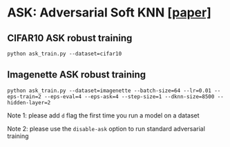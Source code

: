 # ASK: Adversarial Soft KNN [[paper]](https://arxiv.org/abs/2106.14300)

## CIFAR10 ASK robust training
`python ask_train.py --dataset=cifar10`

## Imagenette ASK robust training
`python ask_train.py --dataset=imagenette --batch-size=64 --lr=0.01 --eps-train=2 --eps-eval=4 --eps-ask=4 --step-size=1 --dknn-size=8500 --hidden-layer=2`

Note 1: please add `d` flag the first time you run a model on a dataset

Note 2: please use the `disable-ask` option to run standard adversarial training
